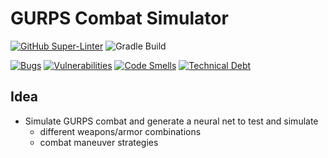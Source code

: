 # GURPS Combat Simulator

[![GitHub Super-Linter](https://github.com/yolgie/GurpsCombatSimulator/workflows/Github%20Super%20Linter/badge.svg?branch=main)](https://github.com/marketplace/actions/super-linter)
![Gradle Build](https://github.com/yolgie/GurpsCombatSimulator/workflows/Gradle%20Build/badge.svg?branch=main)

[![Bugs](https://sonarcloud.io/api/project_badges/measure?project=Yolgie_GurpsCombatSimulator&metric=bugs)](https://sonarcloud.io/dashboard?id=Yolgie_GurpsCombatSimulator)
[![Vulnerabilities](https://sonarcloud.io/api/project_badges/measure?project=Yolgie_GurpsCombatSimulator&metric=vulnerabilities)](https://sonarcloud.io/dashboard?id=Yolgie_GurpsCombatSimulator)
[![Code Smells](https://sonarcloud.io/api/project_badges/measure?project=Yolgie_GurpsCombatSimulator&metric=code_smells)](https://sonarcloud.io/dashboard?id=Yolgie_GurpsCombatSimulator)
[![Technical Debt](https://sonarcloud.io/api/project_badges/measure?project=Yolgie_GurpsCombatSimulator&metric=sqale_index)](https://sonarcloud.io/dashboard?id=Yolgie_GurpsCombatSimulator)  

## Idea
* Simulate GURPS combat and generate a neural net to test and simulate
  * different weapons/armor combinations
  * combat maneuver strategies

